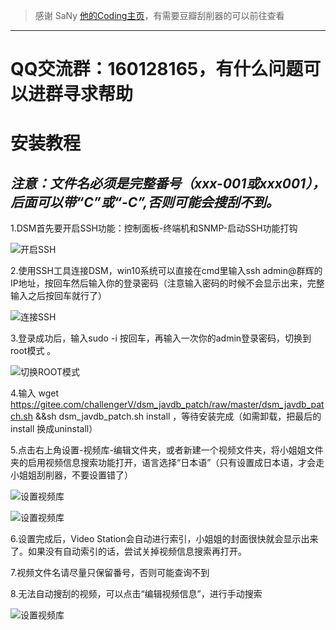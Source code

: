 > 感谢 SaNy [他的Coding主页](https://coding.net/u/sanylee/p/self/git "SaNy")，有需要豆瓣刮削器的可以前往查看
-----
**QQ交流群：160128165，有什么问题可以进群寻求帮助**
=========

安装教程
======
***注意：文件名必须是完整番号（xxx-001或xxx001），后面可以带“C”或“-C”,否则可能会搜刮不到。***
-------
1.DSM首先要开启SSH功能：控制面板-终端机和SNMP-启动SSH功能打钩

![开启SSH](https://gitee.com/challengerV/dsm_javdb_patch/raw/master/images/3.png)


2.使用SSH工具连接DSM，win10系统可以直接在cmd里输入ssh admin@群辉的IP地址，按回车然后输入你的登录密码（注意输入密码的时候不会显示出来，完整输入之后按回车就行了）

![连接SSH](https://gitee.com/challengerV/dsm_javdb_patch/raw/master/images/4.png)

3.登录成功后，输入sudo -i 按回车，再输入一次你的admin登录密码，切换到root模式 。

![切换ROOT模式](https://gitee.com/challengerV/dsm_javdb_patch/raw/master/images/5.png)

4.输入 wget https://gitee.com/challengerV/dsm_javdb_patch/raw/master/dsm_javdb_patch.sh &&sh dsm_javdb_patch.sh install ，等待安装完成（如需卸载，把最后的install 换成uninstall）

5.点击右上角设置-视频库-编辑文件夹，或者新建一个视频文件夹，将小姐姐文件夹的启用视频信息搜索功能打开，语言选择“日本语”（只有设置成日本语，才会走小姐姐刮削器，不要设置错了）

![设置视频库](https://gitee.com/challengerV/dsm_javdb_patch/raw/master/images/6.png)

![设置视频库](https://gitee.com/challengerV/dsm_javdb_patch/raw/master/images/7.png)

6.设置完成后，Video Station会自动进行索引，小姐姐的封面很快就会显示出来了。如果没有自动索引的话，尝试关掉视频信息搜索再打开。

7.视频文件名请尽量只保留番号，否则可能查询不到

8.无法自动搜刮的视频，可以点击“编辑视频信息”，进行手动搜索

![设置视频库](https://gitee.com/challengerV/dsm_javdb_patch/raw/master/images/8.png)